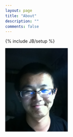 ```yaml
---
layout: page
title: "About"
description: ""
comments: false
---
```

{% include JB/setup %}

<p><img src="img/avatar.jpg" width="200px" title="Me" align="middle"/></p>